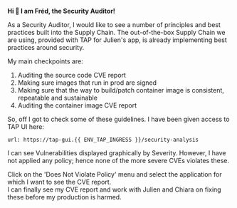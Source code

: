 **Hi 👋 I am Fréd, the Security Auditor!**

As a Security Auditor, I would like to see a number of principles and best practices built into the Supply Chain. 
The out-of-the-box Supply Chain we are using, provided with TAP for Julien's app, is already implementing best practices around security.

My main checkpoints are:
1. Auditing the source code CVE report
2. Making sure images that run in prod are signed
3. Making sure that the way to build/patch container image is consistent, repeatable and sustainable
4. Auditing the container image CVE report

So, off I got to check some of these guidelines. I have been given access to TAP UI here:

```dashboard:open-url
url: https://tap-gui.{{ ENV_TAP_INGRESS }}/security-analysis
```

I can see Vulnerabilities displayed graphically by Severity. However, I have not applied any policy; hence none of the more severe CVEs violates these.

Click on the 'Does Not Violate Policy' menu and select the application for which I want to see the CVE report.  
I can finally see my CVE report and work with Julien and Chiara on fixing these before my production is harmed. 
